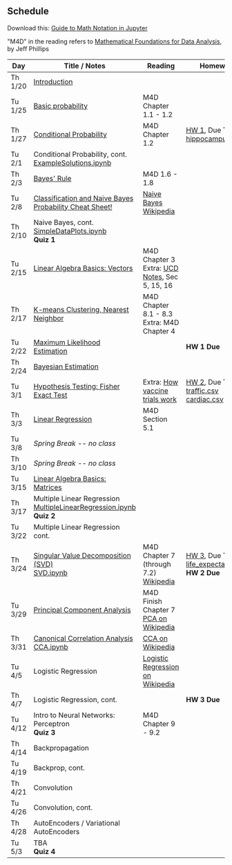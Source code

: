 ## Schedule

Download this: [Guide to Math Notation in Jupyter](examples/MathNotationGuide.ipynb)

"M4D" in the reading refers to [Mathematical Foundations for Data Analysis](http://www.cs.utah.edu/~jeffp/M4D/M4D.html), by Jeff Phillips

| Day     | Title / Notes                                                      | Reading         | Homework                                   |
|---------|--------------------------------------------------------------------|-----------------|--------------------------------------------|
| Th 1/20 | [Introduction](lectures/L01-Introduction.pdf)                      |                 |                                            |
| Tu 1/25 | [Basic probability](lectures/L02-ProbabilityBasics.pdf)            | M4D Chapter 1.1 - 1.2 |                                      |
| Th 1/27 | [Conditional Probability](lectures/L03-ConditionalProbability-slides.pdf) | M4D Chapter 1.2 | [HW 1](homeworks/hw1.pdf), Due Tu 2/22<br>[hippocampus data](homeworks/OASIS-hippocampus.csv) |
| Tu 2/1  | Conditional Probability, cont.<br>[ExampleSolutions.ipynb](homeworks/ExampleSolutions.ipynb) |      |                             |
| Th 2/3  | [Bayes' Rule](lectures/L04-BayesRule.pdf)                          | M4D 1.6 - 1.8   |                                            |
| Tu 2/8  | [Classification and Naive Bayes](lectures/L05-NaiveBayes.pdf)<br>[Probability Cheat Sheet!](lectures/ProbabilityCheatSheet.pdf) | [Naive Bayes Wikipedia](https://en.wikipedia.org/wiki/Naive_Bayes_classifier) | |
| Th 2/10 | Naive Bayes, cont.<br>[SimpleDataPlots.ipynb](examples/SimpleDataPlots.ipynb)<br>**Quiz 1**                                   |                 |                                            |
| Tu 2/15 | [Linear Algebra Basics: Vectors](lectures/L06-Vectors.pdf) | M4D Chapter 3<br>Extra: [UCD Notes](https://www.math.ucdavis.edu/~linear/linear.pdf), Sec 5, 15, 16 |   |
| Th 2/17 | [K-means Clustering, Nearest Neighbor](lectures/L07-Clustering.pdf) | M4D Chapter 8.1 - 8.3<br>Extra: M4D Chapter 4 |  |
| Tu 2/22 | [Maximum Likelihood Estimation](lectures/L08-MaximumLikelihoodEstimation.pdf)|  | **HW 1 Due** |
| Th 2/24 | [Bayesian Estimation](lectures/L09-BayesianEstimation.pdf) | | |
| Tu 3/1  | [Hypothesis Testing: Fisher Exact Test](lectures/L10-HypothesisTesting-FisherTest.pdf) | Extra: [How vaccine trials work](https://medium.com/swlh/the-fascinating-math-powering-the-covid-19-vaccine-trials-930a5e97c9c9) | [HW 2](homeworks/hw2.pdf), Due Th 3/24<br>[traffic.csv](homeworks/traffic.csv)<br>[cardiac.csv](homeworks/cardiac.csv)|
| Th 3/3  | [Linear Regression](lectures/L11-LinearRegression.pdf) | M4D Section 5.1  |    |
| Tu 3/8  | *Spring Break -- no class* | | |
| Th 3/10 | *Spring Break -- no class* | | |
| Tu 3/15 | [Linear Algebra Basics: Matrices](lectures/L12-Matrices.pdf) |         |   | 
| Th 3/17 | Multiple Linear Regression <br>[MultipleLinearRegression.ipynb](examples/MultipleLinearRegression.ipynb)<br>**Quiz 2** |   |  |
| Tu 3/22 | Multiple Linear Regression cont. |         |  |
| Th 3/24 | [Singular Value Decomposition (SVD)](lectures/L13-SVD.pdf)<br>[SVD.ipynb](examples/SVD.ipynb) | M4D Chapter 7 (through 7.2)<br>[Wikipedia](https://en.wikipedia.org/wiki/Singular_value_decomposition) | [HW 3](homeworks/hw3.pdf), Due Th 4/7<br>[life_expectancy.csv](homeworks/life_expectancy.csv)<br>**HW 2 Due** |
| Tu 3/29 | [Principal Component Analysis](lectures/L14-PCA.pdf) | M4D Finish Chapter 7<br>[PCA on Wikipedia](https://en.wikipedia.org/wiki/Principal_component_analysis) |  |
| Th 3/31 | [Canonical Correlation Analysis](lectures/L15-CCA.pdf)<br>[CCA.ipynb](examples/CCA.ipynb) | [CCA on Wikipedia](https://en.wikipedia.org/wiki/Canonical_correlation) |  |
| Tu 4/5  | Logistic Regression | [Logistic Regression on Wikipedia](https://en.wikipedia.org/wiki/Logistic_regression) |  |
| Th 4/7  | Logistic Regression, cont. |         | **HW 3 Due** |
| Tu 4/12 | Intro to Neural Networks: Perceptron<br>**Quiz 3** | M4D Chapter 9 - 9.2  |        |
| Th 4/14 | Backpropagation  |         |   |
| Tu 4/19 | Backprop, cont. |         |  |
| Th 4/21 | Convolution |         |  |
| Tu 4/26 | Convolution, cont. |         |   |
| Th 4/28 | AutoEncoders / Variational AutoEncoders |         |   |
| Tu 5/3  | TBA<br>**Quiz 4** |         |   |
